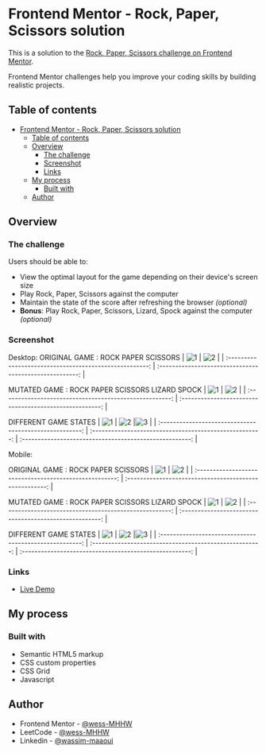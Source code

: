 # Frontend Mentor - Rock, Paper, Scissors solution

This is a solution to the [Rock, Paper, Scissors challenge on Frontend Mentor](https://www.frontendmentor.io/challenges/rock-paper-scissors-game-pTgwgvgH).

Frontend Mentor challenges help you improve your coding skills by building realistic projects.

## Table of contents

- [Frontend Mentor - Rock, Paper, Scissors solution](#frontend-mentor---rock-paper-scissors-solution)
  - [Table of contents](#table-of-contents)
  - [Overview](#overview)
    - [The challenge](#the-challenge)
    - [Screenshot](#screenshot)
    - [Links](#links)
  - [My process](#my-process)
    - [Built with](#built-with)
  - [Author](#author)

## Overview

### The challenge

Users should be able to:

- View the optimal layout for the game depending on their device's screen size
- Play Rock, Paper, Scissors against the computer
- Maintain the state of the score after refreshing the browser _(optional)_
- **Bonus**: Play Rock, Paper, Scissors, Lizard, Spock against the computer _(optional)_

### Screenshot

Desktop:
ORIGINAL GAME : ROCK PAPER SCISSORS
| ![1](./screenshots/rock-paper-scissors-desktop-1.png) | ![2](./screenshots/rock-paper-scissors-desktop-2.png) |
| :-----------------------------------------------------: | :-----------------------------------------------------: |

MUTATED GAME : ROCK PAPER SCISSORS LIZARD SPOCK
| ![1](./screenshots/rock-paper-scissors-desktop-3.png) | ![2](./screenshots/rock-paper-scissors-desktop-4.png) |
| :-----------------------------------------------------: | :-----------------------------------------------------: |

DIFFERENT GAME STATES
| ![1](./screenshots/rock-paper-scissors-desktop-5.png) | ![2](./screenshots/rock-paper-scissors-desktop-6.png) |![3](./screenshots/rock-paper-scissors-desktop-7.png) |
| :-----------------------------------------------------: | :-----------------------------------------------------: |  :-----------------------------------------------------: |

Mobile:

ORIGINAL GAME : ROCK PAPER SCISSORS
| ![1](./screenshots/rock-paper-scissors-mobile-1.png) | ![2](./screenshots/rock-paper-scissors-mobile-2.png) |
| :-----------------------------------------------------: | :-----------------------------------------------------: |

MUTATED GAME : ROCK PAPER SCISSORS LIZARD SPOCK
| ![1](./screenshots/rock-paper-scissors-mobile-3.png) | ![2](./screenshots/rock-paper-scissors-mobile-4.png) |
| :-----------------------------------------------------: | :-----------------------------------------------------: |

DIFFERENT GAME STATES
| ![1](./screenshots/rock-paper-scissors-mobile-5.png) | ![2](./screenshots/rock-paper-scissors-mobile-6.png) |![3](./screenshots/rock-paper-scissors-mobile-7.png) |
| :-----------------------------------------------------: | :-----------------------------------------------------: |  :-----------------------------------------------------: |

### Links

- [Live Demo](https://wess-mhhw.github.io/rock-paper-scissors/)

## My process

### Built with

- Semantic HTML5 markup
- CSS custom properties
- CSS Grid
- Javascript

## Author

- Frontend Mentor - [@wess-MHHW](https://www.frontendmentor.io/profile/wess-MHHW)
- LeetCode - [@wess-MHHW](https://leetcode.com/wess-MHHW/)
- Linkedin - [@wassim-maaoui](https://www.linkedin.com/in/wassim-maaoui/)
